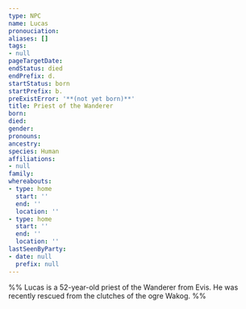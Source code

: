 ```yaml
---
type: NPC
name: Lucas
pronouciation:
aliases: []
tags:
- null
pageTargetDate:
endStatus: died
endPrefix: d.
startStatus: born
startPrefix: b.
preExistError: '**(not yet born)**'
title: Priest of the Wanderer
born:
died:
gender:
pronouns:
ancestry:
species: Human
affiliations:
- null
family:
whereabouts:
- type: home
  start: ''
  end: ''
  location: ''
- type: home
  start: ''
  end: ''
  location: ''
lastSeenByParty:
- date: null
  prefix: null
---
```

%% Lucas is a 52-year-old priest of the Wanderer from Evis. He was recently rescued from the clutches of the ogre Wakog. %%
